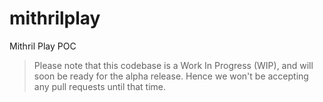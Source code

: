 # mithrilplay
Mithril Play POC

> Please note that this codebase is a Work In Progress (WIP), and will soon be ready for the alpha release. Hence we won't be accepting any pull requests until that time.

